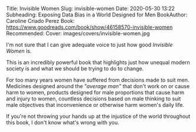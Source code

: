 Title: Invisible Women
Slug: invisible-women
Date: 2020-05-30 13:22
Subheading: Exposing Data Bias in a World Designed for Men
BookAuthor: Caroline Criado Perez
Book: https://www.goodreads.com/book/show/46158570-invisible-women
Recommended:
Cover: images/covers/invisible-women.jpg

I'm not sure that I can give adequate voice to just how good *Invisible Women* is.

This is an incredibly powerful book that highlights just how unequal modern society is and what we should be trying to do to change.

For too many years women have suffered from decisions made to suit men. Medicines designed around the *"average man"* that don't work on or cause harm to women, products designed for male proportions that cause harm and injury to women, countless decisions based on male thinking to suit male objectives that inconvenience or otherwise harm women's daily life.

If you're not throwing your hands up at the injustice of the world throughout this book, I don't know what's wrong with you.
